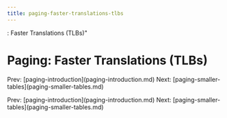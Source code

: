 ```yaml
---
title: paging-faster-translations-tlbs
---
```


: Faster Translations (TLBs)\"

# Paging: Faster Translations (TLBs)

Prev:
\[paging-introduction](paging-introduction.md)
Next:
\[paging-smaller-tables](paging-smaller-tables.md)

Prev:
\[paging-introduction](paging-introduction.md)
Next:
\[paging-smaller-tables](paging-smaller-tables.md)
